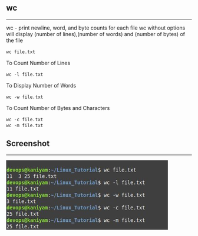 ## wc
********


wc - print newline, word, and byte counts for each file
wc without options will display (number of lines),(number
of words) and (number of bytes) of the file

```
wc file.txt

```
To Count Number of Lines

```
wc -l file.txt

```
To Display Number of Words

```
wc -w file.txt

```
To Count Number of Bytes and Characters

```
wc -c file.txt
wc -m file.txt

```
## Screenshot
********************

![wc](screenshots/wc.jpg)

